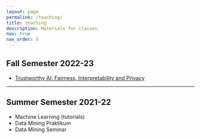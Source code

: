```yaml
---
layout: page
permalink: /teaching/
title: teaching
description: Materials for classes.
nav: true
nav_order: 5
---
```


## Fall Semester 2022-23

* [Trustworthy AI: Fairness, Interpretability and Privacy]({{site.baseurl}}/trust-class)

<hr>

## Summer Semester 2021-22

* Machine Learning (tutorials)
* Data Mining Praktikum
* Data Mining Seminar
